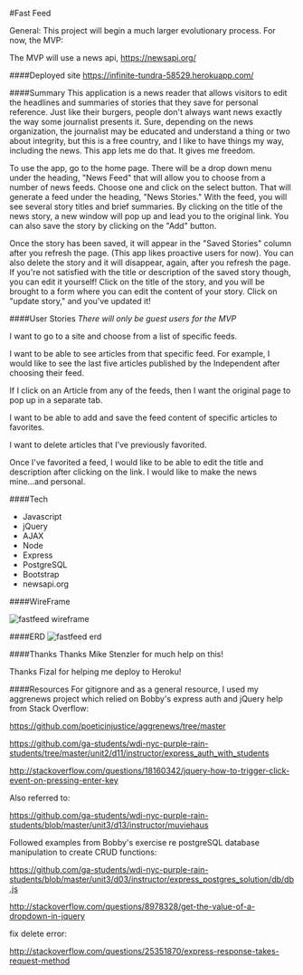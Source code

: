 #Fast Feed

General: This project will begin a much larger evolutionary process. For now, the MVP:

The MVP will use a news api, https://newsapi.org/

####Deployed site
https://infinite-tundra-58529.herokuapp.com/

####Summary
This application is a news reader that allows visitors to edit the headlines and summaries of stories that they save for personal reference. Just like their burgers, people don't always want news exactly the way some journalist presents it. Sure, depending on the news organization, the journalist may be educated and understand a thing or two about integrity, but this is a free country, and I like to have things my way, including the news. This app lets me do that. It gives me freedom.

To use the app, go to the home page. There will be a drop down menu under the heading, "News Feed" that will allow you to choose from a number of news feeds. Choose one and click on the select button. That will generate a feed under the heading, "News Stories." With the feed, you will see several story titles and brief summaries. By clicking on the title of the news story, a new window will pop up and lead you to the original link. You can also save the story by clicking on the "Add" button.

Once the story has been saved, it will appear in the "Saved Stories" column after you refresh the page. (This app likes proactive users for now). You can also delete the story and it will disappear, again, after you refresh the page. If you're not satisfied with the title or description of the saved story though, you can edit it yourself! Click on the title of the story, and you will be brought to a form where you can edit the content of your story. Click on "update story," and you've updated it!

####User Stories
_There will only be guest users for the MVP_

I want to go to a site and choose from a list of specific feeds.

I want to be able to see articles from that specific feed. For example, I would like to see the last five articles published by the Independent after choosing their feed.

If I click on an Article from any of the feeds, then I want the original page to pop up in a separate tab.

I want to be able to add and save the feed content of specific articles to favorites.

I want to delete articles that I’ve previously favorited.

Once I've favorited a feed, I would like to be able to edit the title and description after clicking on the link. I would like to make the news mine...and personal.

####Tech
* Javascript
* jQuery
* AJAX
* Node
* Express
* PostgreSQL
* Bootstrap
* newsapi.org

####WireFrame

![fastfeed wireframe](./fastfeed_wireframe.png "fastfeed wireframe")

####ERD
![fastfeed erd](./fastfeed_erd.png "fastfeed erd")


####Thanks
Thanks Mike Stenzler for much help on this!

Thanks Fizal for helping me deploy to Heroku!

####Resources
For gitignore and as a general resource, I used my aggrenews project which relied on Bobby's express auth and jQuery help from Stack Overflow:

https://github.com/poeticinjustice/aggrenews/tree/master

https://github.com/ga-students/wdi-nyc-purple-rain-students/tree/master/unit2/d11/instructor/express_auth_with_students

http://stackoverflow.com/questions/18160342/jquery-how-to-trigger-click-event-on-pressing-enter-key

Also referred to:

https://github.com/ga-students/wdi-nyc-purple-rain-students/blob/master/unit3/d13/instructor/muviehaus

Followed examples from Bobby's exercise re postgreSQL database manipulation to create CRUD functions:

https://github.com/ga-students/wdi-nyc-purple-rain-students/blob/master/unit3/d03/instructor/express_postgres_solution/db/db.js

http://stackoverflow.com/questions/8978328/get-the-value-of-a-dropdown-in-jquery

fix delete error:

http://stackoverflow.com/questions/25351870/express-response-takes-request-method


